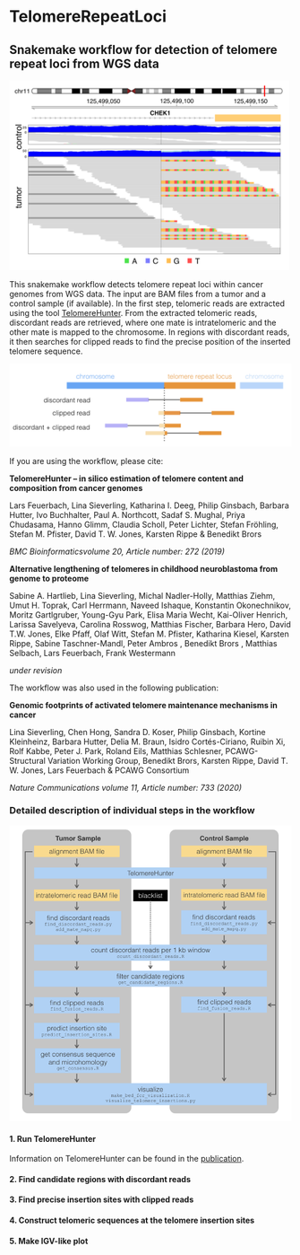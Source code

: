 # TelomereRepeatLoci
## Snakemake workflow for detection of telomere repeat loci from WGS data

<img src="resources/images/telomere_repeat_locus_example.png" alt="Example of telomere repeat locus" width="500" />

This snakemake workflow detects telomere repeat loci within cancer genomes from WGS data. The input are BAM files from a tumor and a control sample (if available). In the first step, telomeric reads are extracted using the tool [TelomereHunter](https://bmcbioinformatics.biomedcentral.com/articles/10.1186/s12859-019-2851-0). From the extracted telomeric reads, discordant reads are retrieved, where one mate is intratelomeric and the other mate is mapped to the chromosome. In regions with discordant reads, it then searches for clipped reads to find the precise position of the inserted telomere sequence.

<img src="resources/images/telomere_repeat_locus_schematic.png" alt="Detection of telomere repeat loci" width="700" />


If you are using the workflow, please cite:

**TelomereHunter – in silico estimation of telomere content and composition from cancer genomes**

Lars Feuerbach, Lina Sieverling, Katharina I. Deeg, Philip Ginsbach, Barbara Hutter, Ivo Buchhalter, Paul A. Northcott, Sadaf S. Mughal, Priya Chudasama, Hanno Glimm, Claudia Scholl, Peter Lichter, Stefan Fröhling, Stefan M. Pfister, David T. W. Jones, Karsten Rippe & Benedikt Brors

*BMC Bioinformaticsvolume 20, Article number: 272 (2019)*


**Alternative lengthening of telomeres in childhood neuroblastoma from genome to proteome**

Sabine A. Hartlieb, Lina Sieverling, Michal Nadler-Holly, Matthias Ziehm, Umut H. Toprak, Carl Herrmann, Naveed Ishaque, Konstantin Okonechnikov, Moritz Gartlgruber, Young-Gyu Park, Elisa Maria Wecht, Kai-Oliver Henrich, Larissa Savelyeva, Carolina Rosswog, Matthias Fischer, Barbara Hero, David T.W. Jones, Elke Pfaff, Olaf Witt, Stefan M. Pfister, Katharina Kiesel, Karsten Rippe, Sabine Taschner-Mandl, Peter Ambros , Benedikt Brors , Matthias Selbach, Lars Feuerbach, Frank Westermann

*under revision*

The workflow was also used in the following publication:

**Genomic footprints of activated telomere maintenance mechanisms in cancer**

Lina Sieverling, Chen Hong, Sandra D. Koser, Philip Ginsbach, Kortine Kleinheinz, Barbara Hutter, Delia M. Braun, Isidro Cortés-Ciriano, Ruibin Xi, Rolf Kabbe, Peter J. Park, Roland Eils, Matthias Schlesner, PCAWG-Structural Variation Working Group, Benedikt Brors, Karsten Rippe, David T. W. Jones, Lars Feuerbach & PCAWG Consortium

*Nature Communications volume 11, Article number: 733 (2020)*






### Detailed description of individual steps in the workflow

<img src="resources/images/TelomereRepeatLoci_workflow.png" alt="TelomereRepeatLoci snakemake workflow" width="700" />

#### 1. Run TelomereHunter

  Information on TelomereHunter can be found in the [publication](https://bmcbioinformatics.biomedcentral.com/articles/10.1186/s12859-019-2851-0).
  

#### 2. Find candidate regions with discordant reads
#### 3. Find precise insertion sites with clipped reads
#### 4. Construct telomeric sequences at the telomere insertion sites
#### 5. Make IGV-like plot

